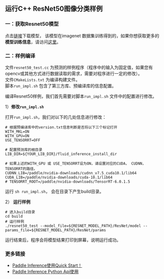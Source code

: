 ## 运行C++ ResNet50图像分类样例

### 一：获取Resnet50模型

点击[链接](https://paddle-inference-dist.bj.bcebos.com/inference_demo/python/resnet50/ResNet50.tar.gz)下载模型， 该模型在imagenet 数据集训练得到的，如果你想获取更多的**模型训练信息**，请访问[这里](https://github.com/PaddlePaddle/models/tree/develop/PaddleCV/image_classification)。

### 二：**样例编译**
 
文件`resnet50_test.cc` 为预测的样例程序（程序中的输入为固定值，如果您有opencv或其他方式进行数据读取的需求，需要对程序进行一定的修改）。    
文件`CMakeLists.txt` 为编译构建文件。   
脚本`run_impl.sh` 包含了第三方库、预编译库的信息配置。

编译Resnet50样例，我们首先需要对脚本`run_impl.sh` 文件中的配置进行修改。

1）**修改`run_impl.sh`**

打开`run_impl.sh`，我们对以下的几处信息进行修改：

```shell
# 根据预编译库中的version.txt信息判断是否将以下三个标记打开
WITH_MKL=ON       
WITH_GPU=ON         
USE_TENSORRT=OFF

# 配置预测库的根目录
LIB_DIR=${YOUR_LIB_DIR}/fluid_inference_install_dir

# 如果上述的WITH_GPU 或 USE_TENSORRT设为ON，请设置对应的CUDA， CUDNN， TENSORRT的路径。
CUDNN_LIB=/paddle/nvidia-downloads/cudnn_v7.5_cuda10.1/lib64
CUDA_LIB=/paddle/nvidia-downloads/cuda-10.1/lib64
# TENSORRT_ROOT=/paddle/nvidia-downloads/TensorRT-6.0.1.5
```

运行 `sh run_impl.sh`， 会在目录下产生build目录。


2） **运行样例**

```shell
# 进入build目录
cd build
# 运行样例
./resnet50_test --model_file=${RESNET_MODEL_PATH}/ResNet/model --params_file=${RESNET_MODEL_PATH}/ResNet/params 
```

运行结束后，程序会将模型结果打印到屏幕，说明运行成功。

### 更多链接
- [Paddle Inference使用Quick Start！]()
- [Paddle Inference Python Api使用]()
